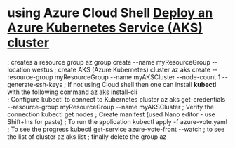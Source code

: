# using Azure Cloud Shell [Deploy an Azure Kubernetes Service (AKS) cluster](https://docs.microsoft.com/en-us/azure/aks/kubernetes-walkthrough)
; creates a resource group
az group create --name myResourceGroup --location westus
; create AKS (Azure Kubernetes) cluster
az aks create --resource-group myResourceGroup --name myAKSCluster --node-count 1 --generate-ssh-keys
; If not using Cloud shell then one can install __kubectl__ with the following command
az aks install-cli  
; Configure kubectl to connect to Kubernetes cluster
az aks get-credentials --resource-group myResourceGroup --name myAKSCluster
; Verify the connection
kubectl get nodes
; Create manifest (used Nano editor - use Shift+Ins for paste)
; To run the application
kubectl apply -f azure-vote.yaml
; To see the progress
kubectl get-service azure-vote-front --watch
; to see the list of cluster
az aks list
; finally delete the group
az 

